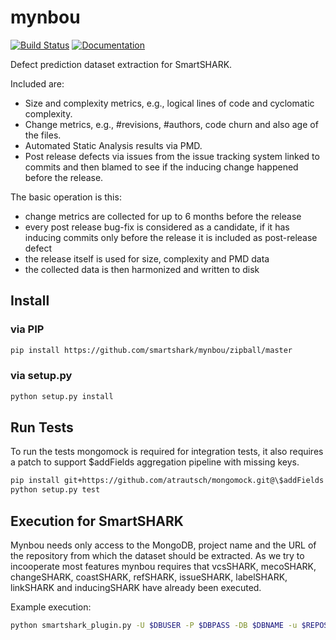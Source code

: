 # mynbou

[![Build Status](https://travis-ci.org/smartshark/mynbou.svg?branch=master)](https://travis-ci.org/smartshark/mynbou)
[![Documentation](https://img.shields.io/badge/docs-latest-brightgreen.svg)](https://smartshark.github.io/mynbou/)

Defect prediction dataset extraction for SmartSHARK.

Included are:
 - Size and complexity metrics, e.g., logical lines of code and cyclomatic complexity.
 - Change metrics, e.g., \#revisions, \#authors, code churn and also age of the files.
 - Automated Static Analysis results via PMD.
 - Post release defects via issues from the issue tracking system linked to commits and then blamed to see if the inducing change happened before the release.

The basic operation is this:
 - change metrics are collected for up to 6 months before the release
 - every post release bug-fix is considered as a candidate, if it has inducing commits only before the release it is included as post-release defect
 - the release itself is used for size, complexity and PMD data
 - the collected data is then harmonized and written to disk

## Install

### via PIP
```bash
pip install https://github.com/smartshark/mynbou/zipball/master
```

### via setup.py
```bash
python setup.py install
```

## Run Tests

To run the tests mongomock is required for integration tests, it also requires a patch to support $addFields aggregation pipeline with missing keys.

```bash
pip install git+https://github.com/atrautsch/mongomock.git@\$addFields
python setup.py test
```

## Execution for SmartSHARK

Mynbou needs only access to the MongoDB, project name and the URL of the repository from which the dataset should be extracted. As we try to incooperate most features mynbou requires that vcsSHARK, mecoSHARK, changeSHARK, coastSHARK, refSHARK, issueSHARK, labelSHARK, linkSHARK and inducingSHARK have already been executed.

Example execution:

```bash
python smartshark_plugin.py -U $DBUSER -P $DBPASS -DB $DBNAME -u $REPOSITORY_GIT_URI -a $AUTHENTICATION_DB --project-name $PROJECT --release-name $DATASET-1.2 --release-commit $REVISION_HASH --log-level INFO
```
